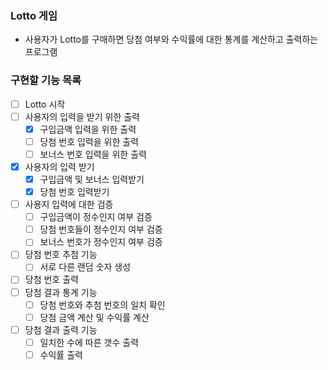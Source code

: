 ### Lotto 게임
 - 사용자가 Lotto를 구매하면 당첨 여부와 수익률에 대한 통계를 계산하고 출력하는 프로그램

### 구현할 기능 목록
- [ ] Lotto 시작
- [ ] 사용자의 입력을 받기 위한 출력
  - [x] 구입금액 입력을 위한 출력
  - [ ] 당첨 번호 입력을 위한 출력
  - [ ] 보너스 번호 입력을 위한 출력
- [x] 사용자의 입력 받기
  - [x] 구입금액 및 보너스 입력받기
  - [x] 당첨 번호 입력받기
- [ ] 사용지 입력에 대한 검증
  - [ ] 구입금액이 정수인지 여부 검증
  - [ ] 당첨 번호들이 정수인지 여부 검증
  - [ ] 보너스 번호가 정수인지 여부 검증
- [ ] 당첨 번호 추첨 기능
  - [ ] 서로 다른 랜덤 숫자 생성
- [ ] 당첨 번호 출력
- [ ] 당첨 결과 통계 기능
  - [ ] 당첨 번호와 추첨 번호의 일치 확인
  - [ ] 당첨 금액 계산 및 수익률 계산
- [ ] 당첨 결과 출력 기능
  - [ ] 일치한 수에 따른 갯수 출력
  - [ ] 수익률 출력